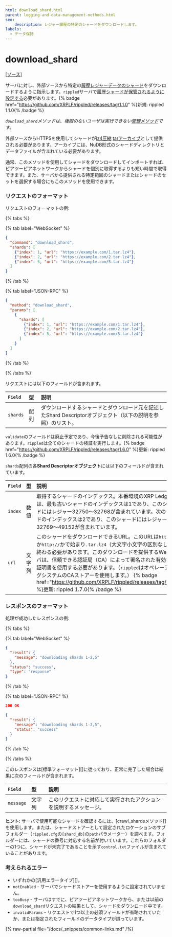 ```yaml
---
html: download_shard.html
parent: logging-and-data-management-methods.html
seo:
    description: レジャー履歴の特定のシャードをダウンロードします。
labels:
  - データ保持
---
```

# download_shard
[[ソース]](https://github.com/XRPLF/rippled/blob/master/src/ripple/rpc/handlers/DownloadShard.cpp "Source")

サーバに対し、外部ソースから特定の[履歴レジャーデータのシャード](../../../../infrastructure/configuration/data-retention/history-sharding.md)をダウンロードするように指示します。`rippled`サーバで[履歴シャードが保管されるように設定する](../../../../infrastructure/configuration/data-retention/configure-history-sharding.md)必要があります。{% badge href="https://github.com/XRPLF/rippled/releases/tag/1.1.0" %}新規: rippled 1.1.0{% /badge %}

_`download_shard`メソッドは、権限のないユーザは実行できない[管理メソッド](../index.md)です。_

外部ソースからHTTPSを使用してシャードが[lz4圧縮](https://lz4.github.io/lz4/) [tarアーカイブ](https://en.wikipedia.org/wiki/Tar_(computing))として提供される必要があります。アーカイブには、NuDB形式のシャードディレクトリとデータファイルが含まれている必要があります。

通常、このメソッドを使用してシャードをダウンロードしてインポートすれば、ピアツーピアネットワークからシャードを個別に取得するよりも短い時間で取得できます。また、サーバから提供される特定範囲のシャードまたはシャードのセットを選択する場合にもこのメソッドを使用できます。

### リクエストのフォーマット

リクエストのフォーマットの例:

{% tabs %}

{% tab label="WebSocket" %}
```json
{
  "command": "download_shard",
  "shards": [
    {"index": 1, "url": "https://example.com/1.tar.lz4"},
    {"index": 2, "url": "https://example.com/2.tar.lz4"},
    {"index": 5, "url": "https://example.com/5.tar.lz4"}
  ]
}
```
{% /tab %}

{% tab label="JSON-RPC" %}
```json
{
  "method": "download_shard",
  "params": [
    {
      "shards": [
        {"index": 1, "url": "https://example.com/1.tar.lz4"},
        {"index": 2, "url": "https://example.com/2.tar.lz4"},
        {"index": 5, "url": "https://example.com/5.tar.lz4"}
      ]
    }
  ]
}
```
{% /tab %}

{% /tabs %}


リクエストには以下のフィールドが含まれます。

| `Field`    | 型      | 説明                                                  |
|:-----------|:--------|:------------------------------------------------------|
| `shards` | 配列 | ダウンロードするシャードとダウンロード元を記述したShard Descriptorオブジェクト（以下の説明を参照）のリスト。 |

`validate`のフィールドは廃止予定であり、今後予告なしに削除される可能性があります。`rippled`は全てのシャードの検証を実行します。{% badge href="https://github.com/XRPLF/rippled/releases/tag/1.6.0" %}更新: rippled 1.6.0{% /badge %}

`shards`配列の各**Shard Descriptorオブジェクト**には以下のフィールドが含まれています。

| `Field` | 型     | 説明                                                      |
|:--------|:-------|:----------------------------------------------------------|
| `index` | 数値 | 取得するシャードのインデックス。本番環境のXRP Ledgerでは、最も古いシャードのインデックスは1であり、このシャードにはレジャー32750～32768が含まれています。次のシャードのインデックスは2であり、このシャードにはレジャー32769～49152が含まれています。 |
| `url` | 文字列 | このシャードをダウンロードできるURL。このURLは`https://`か`http://`かで始まり`.tar.lz4`（大文字小文字の区別なし）で終わる必要があります。このダウンロードを提供するWebサーバは、信頼できる認証局（CA）によって署名された有効なTLS証明書を使用する必要があります。（`rippled`はオペレーティングシステムのCAストアーを使用します。） {% badge href="https://github.com/XRPLF/rippled/releases/tag/1.7.0" %}更新: rippled 1.7.0{% /badge %} |

### レスポンスのフォーマット

処理が成功したレスポンスの例:

{% tabs %}

{% tab label="WebSocket" %}
```json
{
  "result": {
    "message": "downloading shards 1-2,5"
  },
  "status": "success",
  "type": "response"
}
```
{% /tab %}

{% tab label="JSON-RPC" %}
```json
200 OK

{
  "result": {
    "message": "downloading shards 1-2,5",
    "status": "success"
  }
}
```
{% /tab %}

{% /tabs %}

このレスポンスは[標準フォーマット][]に従っており、正常に完了した場合は結果に次のフィールドが含まれます。

| `Field`   | 型     | 説明                                                    |
|:----------|:-------|:--------------------------------------------------------|
| `message` | 文字列 | このリクエストに対応して実行されたアクションを説明するメッセージ。 |

**ヒント:** サーバで使用可能なシャードを確認するには、[crawl_shardsメソッド[]を使用します。または、シャードストアーとして設定されたロケーションのサブフォルダー（`rippled.cfg`の`[shard_db]`の`path`パラメーター）を調べます。フォルダーには、シャードの番号に対応する名前が付いています。これらのフォルダーの1つに、シャードが未完了であることを示す`control.txt`ファイルが含まれていることがあります。

### 考えられるエラー

- いずれかの[汎用エラータイプ][]。
- `notEnabled` - サーバでシャードストアーを使用するように設定されていません。
- `tooBusy` - サーバはすでに、ピアツーピアネットワークから、または以前の`download_shard`リクエストの結果として、シャードをダウンロード中です。
- `invalidParams` - リクエストで1つ以上の必須フィールドが省略されていたか、または指定されたフィールドのデータタイプが誤っています。

{% raw-partial file="/docs/_snippets/common-links.md" /%}
